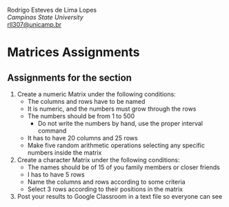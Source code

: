  Rodrigo Esteves de Lima Lopes \
*Campinas State University* \
[rll307@unicamp.br](mailto:rll307@unicamp.br)



# Matrices Assignments

## Assignments for the section

1. Create a numeric Matrix under the following conditions:
    - The columns and rows have to be named
    - It is numeric, and the numbers must grow through the rows
    - The numbers should be from 1 to 500
        - Do not write the numbers by hand, use the proper interval command
    - It has to have 20 columns and 25 rows
    - Make five random arithmetic operations selecting any specific numbers inside the matrix
1. Create a character Matrix under the following conditions:
    - The names should be of 15 of you family members or closer friends
    - I has to have 5 rows
    - Name the columns and rows according to some criteria
    - Select 3 rows according to their positions in the matrix
1. Post your results to Google Classroom in a text file so everyone can see

